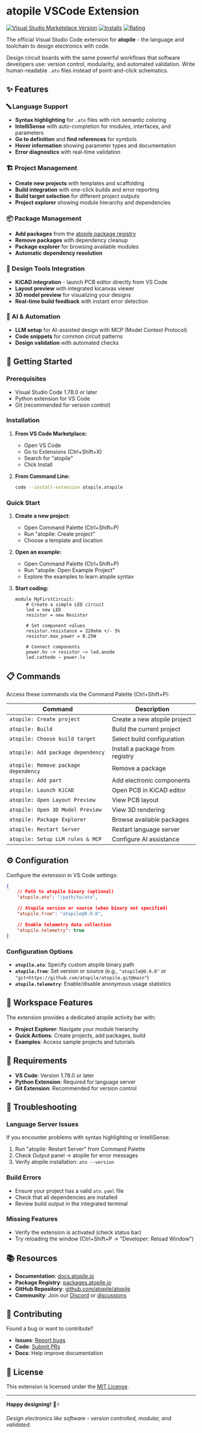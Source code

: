 # atopile VSCode Extension

[![Visual Studio Marketplace Version](https://img.shields.io/visual-studio-marketplace/v/atopile.atopile)](https://marketplace.visualstudio.com/items?itemName=atopile.atopile)
[![Installs](https://img.shields.io/visual-studio-marketplace/i/atopile.atopile)](https://marketplace.visualstudio.com/items?itemName=atopile.atopile)
[![Rating](https://img.shields.io/visual-studio-marketplace/r/atopile.atopile)](https://marketplace.visualstudio.com/items?itemName=atopile.atopile)

The official Visual Studio Code extension for **atopile** - the language and toolchain to design electronics with code.

Design circuit boards with the same powerful workflows that software developers use: version control, modularity, and automated validation. Write human-readable `.ato` files instead of point-and-click schematics.

## ✨ Features

### 🔤 Language Support

- **Syntax highlighting** for `.ato` files with rich semantic coloring
- **IntelliSense** with auto-completion for modules, interfaces, and parameters
- **Go to definition** and **find references** for symbols
- **Hover information** showing parameter types and documentation
- **Error diagnostics** with real-time validation

### 🏗️ Project Management

- **Create new projects** with templates and scaffolding
- **Build integration** with one-click builds and error reporting
- **Build target selection** for different project outputs
- **Project explorer** showing module hierarchy and dependencies

### 📦 Package Management

- **Add packages** from the [atopile package registry](https://packages.atopile.io)
- **Remove packages** with dependency cleanup
- **Package explorer** for browsing available modules
- **Automatic dependency resolution**

### 🔧 Design Tools Integration

- **KiCAD integration** - launch PCB editor directly from VS Code
- **Layout preview** with integrated kicanvas viewer
- **3D model preview** for visualizing your designs
- **Real-time build feedback** with instant error detection

### 🤖 AI & Automation

- **LLM setup** for AI-assisted design with MCP (Model Context Protocol)
- **Code snippets** for common circuit patterns
- **Design validation** with automated checks

## 🚀 Getting Started

### Prerequisites

- Visual Studio Code 1.78.0 or later
- Python extension for VS Code
- Git (recommended for version control)

### Installation

1. **From VS Code Marketplace:**

    - Open VS Code
    - Go to Extensions (Ctrl+Shift+X)
    - Search for "atopile"
    - Click Install

2. **From Command Line:**
    ```bash
    code --install-extension atopile.atopile
    ```

### Quick Start

1. **Create a new project:**

    - Open Command Palette (Ctrl+Shift+P)
    - Run "atopile: Create project"
    - Choose a template and location

2. **Open an example:**

    - Open Command Palette (Ctrl+Shift+P)
    - Run "atopile: Open Example Project"
    - Explore the examples to learn atopile syntax

3. **Start coding:**

    ```ato
    module MyFirstCircuit:
        # Create a simple LED circuit
        led = new LED
        resistor = new Resistor

        # Set component values
        resistor.resistance = 220ohm +/- 5%
        resistor.max_power = 0.25W

        # Connect components
        power.hv ~> resistor ~> led.anode
        led.cathode ~ power.lv
    ```

## 📋 Commands

Access these commands via the Command Palette (Ctrl+Shift+P):

| Command                              | Description                     |
| ------------------------------------ | ------------------------------- |
| `atopile: Create project`            | Create a new atopile project    |
| `atopile: Build`                     | Build the current project       |
| `atopile: Choose build target`       | Select build configuration      |
| `atopile: Add package dependency`    | Install a package from registry |
| `atopile: Remove package dependency` | Remove a package                |
| `atopile: Add part`                  | Add electronic components       |
| `atopile: Launch KiCAD`              | Open PCB in KiCAD editor        |
| `atopile: Open Layout Preview`       | View PCB layout                 |
| `atopile: Open 3D Model Preview`     | View 3D rendering               |
| `atopile: Package Explorer`          | Browse available packages       |
| `atopile: Restart Server`            | Restart language server         |
| `atopile: Setup LLM rules & MCP`     | Configure AI assistance         |

## ⚙️ Configuration

Configure the extension in VS Code settings:

```json
{
    // Path to atopile binary (optional)
    "atopile.ato": "/path/to/ato",

    // Atopile version or source (when binary not specified)
    "atopile.from": "atopile@0.9.0",

    // Enable telemetry data collection
    "atopile.telemetry": true
}
```

### Configuration Options

- **`atopile.ato`**: Specify custom atopile binary path
- **`atopile.from`**: Set version or source (e.g., `"atopile@0.9.0"` or `"git+https://github.com/atopile/atopile.git@main"`)
- **`atopile.telemetry`**: Enable/disable anonymous usage statistics

## 🎯 Workspace Features

The extension provides a dedicated atopile activity bar with:

- **Project Explorer**: Navigate your module hierarchy
- **Quick Actions**: Create projects, add packages, build
- **Examples**: Access sample projects and tutorials

## 🔧 Requirements

- **VS Code**: Version 1.78.0 or later
- **Python Extension**: Required for language server
- **Git Extension**: Recommended for version control

## 🐛 Troubleshooting

### Language Server Issues

If you encounter problems with syntax highlighting or IntelliSense:

1. Run "atopile: Restart Server" from Command Palette
2. Check Output panel → atopile for error messages
3. Verify atopile installation: `ato --version`

### Build Errors

- Ensure your project has a valid `ato.yaml` file
- Check that all dependencies are installed
- Review build output in the integrated terminal

### Missing Features

- Verify the extension is activated (check status bar)
- Try reloading the window (Ctrl+Shift+P → "Developer: Reload Window")

## 📚 Resources

- **Documentation**: [docs.atopile.io](https://docs.atopile.io)
- **Package Registry**: [packages.atopile.io](https://packages.atopile.io)
- **GitHub Repository**: [github.com/atopile/atopile](https://github.com/atopile/atopile)
- **Community**: Join our [Discord](https://discord.gg/atopile) or [discussions](https://github.com/atopile/atopile/discussions)

## 🤝 Contributing

Found a bug or want to contribute?

- **Issues**: [Report bugs](https://github.com/atopile/atopile/issues)
- **Code**: [Submit PRs](https://github.com/atopile/atopile/pulls)
- **Docs**: Help improve documentation

## 📄 License

This extension is licensed under the [MIT License](https://github.com/atopile/atopile/blob/main/LICENSE).

---

**Happy designing!** 🚀⚡

_Design electronics like software - version controlled, modular, and validated._
